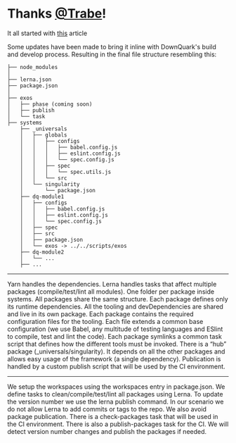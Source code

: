 # Thanks [@Trabe](https://github.com/trabe)!
It all started with [this](https://medium.com/trabe/monorepo-setup-with-lerna-and-yarn-workspaces-5d747d7c0e91) article

Some updates have been made to bring it inline with DownQuark's build and develop process.
Resulting in the final file structure resembling this:
```
├── node_modules
│
├── lerna.json
├── package.json
│
├── exos
│   ├── phase (coming soon)
│   ├── publish
│   └── task
├── systems
    ├── _universals
    │   ├── globals
    │   │   ├── configs
    │   │   │   ├── babel.config.js
    │   │   │   ├── eslint.config.js
    │   │   │   └── spec.config.js
    │   │   ├── spec
    │   │   │   └── spec.utils.js
    │   │   └── src
    │   └── singularity
    │       └── package.json
    ├── dq-module1
    │   ├── configs
    │   │   ├── babel.config.js
    │   │   ├── eslint.config.js
    │   │   └── spec.config.js
    │   ├── spec
    │   ├── src
    │   ├── package.json
    │   └── exos -> ../../scripts/exos
    ├── dq-module2
    │   └── ...
    ├── ...
```

---
Yarn handles the dependencies.
Lerna handles tasks that affect multiple packages (compile/test/lint all modules).
One folder per package inside systems.
All packages share the same structure.
Each package defines only its runtime dependencies.
All the tooling and devDependencies are shared and live in its own package.
Each package contains the required configuration files for the tooling. Each file extends a common base configuration (we use Babel, any multitude of testing languages and ESlint to compile, test and lint the code).
Each package symlinks a common task script that defines how the different tools must be invoked.
There is a “hub” package (_universals/singularity). It depends on all the other packages and allows easy usage of the framework (a single dependency).
Publication is handled by a custom publish script that will be used by the CI environment.

---
We setup the workspaces using the workspaces entry in package.json.
We define tasks to clean/compile/test/lint all packages using Lerna.
To update the version number we use the lerna publish command. In our scenario we do not allow Lerna to add commits or tags to the repo. We also avoid package publication.
There is a check-packages task that will be used in the CI environment.
There is also a publish-packages task for the CI. We will detect version number changes and publish the packages if needed.
